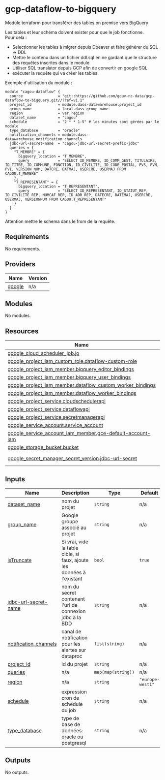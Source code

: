 # gcp-dataflow-to-bigquery
Module terraform pour transférer des tables on premise vers BigQuery

Les tables et leur schéma doivent exister pour que le job fonctionne.  
Pour cela :
- Selectionner les tables à migrer depuis Dbeaver et faire générer du SQL -> DDL
- Mettre le contenu dans un fichier ddl.sql en ne gardant que le structure des requêtes inscrites dans le module
- Utiliser SQL translator depuis GCP afin de convertir en google SQL
- exécuter la requête qui va créer les tables.

Exemple d'utilisation du module :
```
module "cagou-dataflow" {
  source                = "git::https://github.com/gouv-nc-data/gcp-dataflow-to-bigquery.git//?ref=v1.1"
  project_id            = module.dass-datawarehouse.project_id
  group_name            = local.dass_group_name
  region                = var.region
  dataset_name          = "cagou"
  schedule              = "2 * * 1-5" # les minutes sont gérées par le module
  type_database         = "oracle"
  notification_channels = module.dass-datawarehouse.notification_channels
  jdbc-url-secret-name  = "cagou-jdbc-url-secret-prefix-jdbc"
  queries = {
    "T_MEMBRE" = {
      bigquery_location = "T_MEMBRE",
      query             = "SELECT ID_MEMBRE, ID_COMM_GEST, TITULAIRE, ID_TITRE, ID_COMMUNE, FONCTION, ID_CIVILITE, ID_CODE_POSTAL, PVS, PVN, PVI, VERSION_NUM, DATCRE, DATMAJ, USERCRE, USERMAJ FROM CAGOU.T_MEMBRE"
    },
    "T_REPRESENTANT" = {
      bigquery_location = "T_REPRESENTANT",
      query             = "SELECT ID_REPRESENTANT, ID_STATUT_REP, ID_CIVILITE_REP, NUMCAF_REP, ID_ADR_REP, DATECRE, DATEMAJ, USERCRE, USERMAJ, VERSIONNUM FROM CAGOU.T_REPRESENTANT"
    }
  }
}
```

Attention mettre le schema dans le from de la requête.

<!-- BEGIN_TF_DOCS -->
## Requirements

No requirements.

## Providers

| Name | Version |
|------|---------|
| <a name="provider_google"></a> [google](#provider\_google) | n/a |

## Modules

No modules.

## Resources

| Name | Type |
|------|------|
| [google_cloud_scheduler_job.jo](https://registry.terraform.io/providers/hashicorp/google/latest/docs/resources/cloud_scheduler_job) | resource |
| [google_project_iam_custom_role.dataflow-custom-role](https://registry.terraform.io/providers/hashicorp/google/latest/docs/resources/project_iam_custom_role) | resource |
| [google_project_iam_member.bigquery_editor_bindings](https://registry.terraform.io/providers/hashicorp/google/latest/docs/resources/project_iam_member) | resource |
| [google_project_iam_member.bigquery_user_bindings](https://registry.terraform.io/providers/hashicorp/google/latest/docs/resources/project_iam_member) | resource |
| [google_project_iam_member.dataflow_custom_worker_bindings](https://registry.terraform.io/providers/hashicorp/google/latest/docs/resources/project_iam_member) | resource |
| [google_project_iam_member.dataflow_worker_bindings](https://registry.terraform.io/providers/hashicorp/google/latest/docs/resources/project_iam_member) | resource |
| [google_project_service.cloudschedulerapi](https://registry.terraform.io/providers/hashicorp/google/latest/docs/resources/project_service) | resource |
| [google_project_service.dataflowapi](https://registry.terraform.io/providers/hashicorp/google/latest/docs/resources/project_service) | resource |
| [google_project_service.secretmanagerapi](https://registry.terraform.io/providers/hashicorp/google/latest/docs/resources/project_service) | resource |
| [google_service_account.service_account](https://registry.terraform.io/providers/hashicorp/google/latest/docs/resources/service_account) | resource |
| [google_service_account_iam_member.gce-default-account-iam](https://registry.terraform.io/providers/hashicorp/google/latest/docs/resources/service_account_iam_member) | resource |
| [google_storage_bucket.bucket](https://registry.terraform.io/providers/hashicorp/google/latest/docs/resources/storage_bucket) | resource |
| [google_secret_manager_secret_version.jdbc-url-secret](https://registry.terraform.io/providers/hashicorp/google/latest/docs/data-sources/secret_manager_secret_version) | data source |

## Inputs

| Name | Description | Type | Default | Required |
|------|-------------|------|---------|:--------:|
| <a name="input_dataset_name"></a> [dataset\_name](#input\_dataset\_name) | nom du projet | `string` | n/a | yes |
| <a name="input_group_name"></a> [group\_name](#input\_group\_name) | Google groupe associé au projet | `string` | n/a | yes |
| <a name="input_isTruncate"></a> [isTruncate](#input\_isTruncate) | Si vrai, vide la table cible, si faux, ajoute les données à l'existant | `bool` | `true` | no |
| <a name="input_jdbc-url-secret-name"></a> [jdbc-url-secret-name](#input\_jdbc-url-secret-name) | nom du secret contenant l'url de connexion jdbc à la BDD | `string` | n/a | yes |
| <a name="input_notification_channels"></a> [notification\_channels](#input\_notification\_channels) | canal de notification pour les alertes sur dataproc | `list(string)` | n/a | yes |
| <a name="input_project_id"></a> [project\_id](#input\_project\_id) | id du projet | `string` | n/a | yes |
| <a name="input_queries"></a> [queries](#input\_queries) | n/a | `map(map(string))` | n/a | yes |
| <a name="input_region"></a> [region](#input\_region) | n/a | `string` | `"europe-west1"` | no |
| <a name="input_schedule"></a> [schedule](#input\_schedule) | expression cron de schedule du job | `string` | n/a | yes |
| <a name="input_type_database"></a> [type\_database](#input\_type\_database) | type de base de données: oracle ou postgresql | `string` | n/a | yes |

## Outputs

No outputs.
<!-- END_TF_DOCS -->